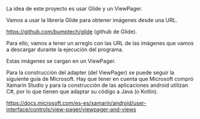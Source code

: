 La idea de este proyecto es usar Glide y un ViewPager.

Vamos a usar la librería Glide para obtener imágenes desde una URL. 

https://github.com/bumptech/glide (github de Glide).

Para ello, vamos a tener un arreglo con las URL de las imágenes que vamos a descargar durante la ejecución del programa.

Estas imágenes se cargan en un ViewPager.

Para la construcción del adapter (del ViewPager) se puede seguir la siguiente guía de Microsoft. Hay que tener en cuenta que Microsoft compró Xamarin Studio y para la construcción de las aplicaciones android utilizan C#, por lo que tienen que adaptar su código a Java (o Kotlin).

https://docs.microsoft.com/es-es/xamarin/android/user-interface/controls/view-pager/viewpager-and-views 


